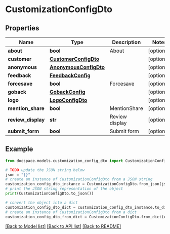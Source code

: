 # CustomizationConfigDto


## Properties

Name | Type | Description | Notes
------------ | ------------- | ------------- | -------------
**about** | **bool** | About | [optional] 
**customer** | [**CustomerConfigDto**](CustomerConfigDto.md) |  | [optional] 
**anonymous** | [**AnonymousConfigDto**](AnonymousConfigDto.md) |  | [optional] 
**feedback** | [**FeedbackConfig**](FeedbackConfig.md) |  | [optional] 
**forcesave** | **bool** | Forcesave | [optional] 
**goback** | [**GobackConfig**](GobackConfig.md) |  | [optional] 
**logo** | [**LogoConfigDto**](LogoConfigDto.md) |  | [optional] 
**mention_share** | **bool** | MentionShare | [optional] 
**review_display** | **str** | Review display | [optional] 
**submit_form** | **bool** | Submit form | [optional] 

## Example

```python
from docspace.models.customization_config_dto import CustomizationConfigDto

# TODO update the JSON string below
json = "{}"
# create an instance of CustomizationConfigDto from a JSON string
customization_config_dto_instance = CustomizationConfigDto.from_json(json)
# print the JSON string representation of the object
print(CustomizationConfigDto.to_json())

# convert the object into a dict
customization_config_dto_dict = customization_config_dto_instance.to_dict()
# create an instance of CustomizationConfigDto from a dict
customization_config_dto_from_dict = CustomizationConfigDto.from_dict(customization_config_dto_dict)
```
[[Back to Model list]](../README.md#documentation-for-models) [[Back to API list]](../README.md#documentation-for-api-endpoints) [[Back to README]](../README.md)


